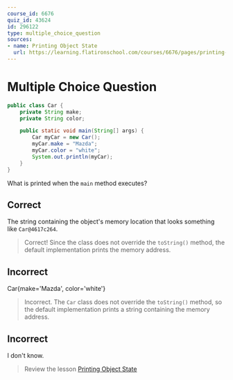 ```yaml
---
course_id: 6676
quiz_id: 43624
id: 296122
type: multiple_choice_question
sources:
- name: Printing Object State
  url: https://learning.flatironschool.com/courses/6676/pages/printing-object-state
---
```


# Multiple Choice Question

```java
public class Car {
    private String make;
    private String color;

    public static void main(String[] args) {
        Car myCar = new Car();
        myCar.make = "Mazda";
        myCar.color = "white";
        System.out.println(myCar);
    }
}
```

What is printed when the `main` method executes?

## Correct

The string containing the object's memory location that looks something like `Car@4617c264`.

> Correct! Since the class does not override the `toString()` method, the default
> implementation prints the memory address.

## Incorrect

Car{make='Mazda', color='white'}

> Incorrect.  The `Car` class does not override the `toString()` method, so the default
> implementation prints a string containing the memory address.

## Incorrect

I don't know.

> Review the lesson [Printing Object State](https://learning.flatironschool.com/courses/6676/pages/printing-object-state)
